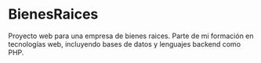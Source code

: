 # BienesRaices
Proyecto web para una empresa de bienes raices. Parte de mi formación en tecnologías web, incluyendo bases de datos y lenguajes backend como PHP.
